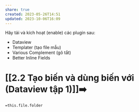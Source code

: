```yaml
---
share: true
created: 2023-05-26T14:51
updated: 2023-10-06T16:09
---
```

Hãy tải và kích hoạt (enable) các plugin sau:
- Dataview  
- Templater (tạo file mẫu) 
- Various Complement (gõ tắt)  
- Better Inline Fields
# [[2.2 Tạo biến và dùng biến với (Dataview tập 1)]]➡️

`=this.file.folder`
